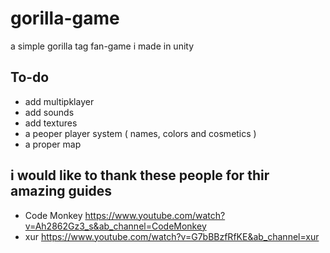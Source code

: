 # gorilla-game
a simple gorilla tag fan-game i made in unity

## To-do

- add multipklayer
- add sounds
- add textures
- a peoper player system ( names, colors and cosmetics )
- a proper map

## i would like to thank these people for thir amazing guides

- Code Monkey https://www.youtube.com/watch?v=Ah2862Gz3_s&ab_channel=CodeMonkey
- xur https://www.youtube.com/watch?v=G7bBBzfRfKE&ab_channel=xur

